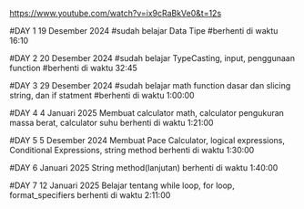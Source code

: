 https://www.youtube.com/watch?v=ix9cRaBkVe0&t=12s

#DAY 1 19 Desember 2024
#sudah belajar Data Tipe 
#berhenti di waktu 16:10

#DAY 2 20 Desember 2024
#sudah belajar TypeCasting, input, penggunaan function 
#berhenti  di waktu 32:45

#DAY 3 29 Desember 2024
#sudah belajar math function dasar dan slicing string, dan if statment
#berhenti di waktu 1:00:00

#DAY 4  4 Januari 2025
Membuat calculator math, calculator pengukuran massa berat, calculator suhu
berhenti di waktu 1:21:00

#DAY 5 5 Desember 2024
Membuat Pace Calculator, logical expressions, Conditional Expressions, string method
berhenti di waktu 1:30:00

#DAY 6 Januari 2025
String method(lanjutan)
berhenti di waktu 1:40:00

#DAY 7 12 Januari 2025
Belajar tentang while loop, for loop, format_specifiers
berhenti di waktu 2:11:00
